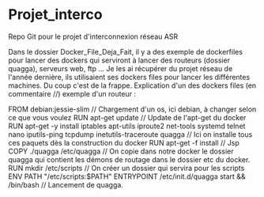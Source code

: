 # Projet_interco
Repo Git pour le projet d'interconnexion réseau ASR

Dans le dossier Docker_File_Deja_Fait, il y a des exemple de dockerfiles pour lancer des dockers qui serviront à lancer des routeurs (dossier quagga), serveurs web, ftp ... Je les ai récupérer du projet réseau de l'année
dernière, ils utilisaient ses dockers files pour lancer les différentes machines. Du coup c'est de la frappe. 
Explication d'un des dockers files (en commentaire //) exemple d'un routeur :

FROM debian:jessie-slim // Chargement d'un os, ici debian, à changer selon ce que vous voulez
RUN apt-get update // Update de l'apt-get du docker
RUN apt-get -y install iptables apt-utils iproute2 net-tools systemd telnet nano iputils-ping tcpdump inetutils-traceroute quagga // Ici on installe tous ces paquets dès la construction du docker
RUN apt-get -f install // Jsp
COPY  ./quagga /etc/quagga // On copie dans notre docker le dossier quagga qui contient les démons de routage dans le dossier etc du docker.
RUN mkdir /etc/scripts  // On créer un dossier qui servira pour les scripts
ENV PATH "/etc/scripts:$PATH" 
ENTRYPOINT /etc/init.d/quagga start && /bin/bash // Lancement de quagga. 
